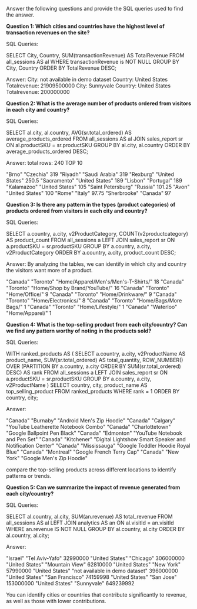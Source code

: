 Answer the following questions and provide the SQL queries used to find the answer.

    
**Question 1: Which cities and countries have the highest level of transaction revenues on the site?**


SQL Queries:

SELECT 
    City, Country, SUM(transactionRevenue) AS TotalRevenue
FROM 
    all_sessions AS al
WHERE 
    transactionRevenue is NOT NULL
GROUP BY 
    City, Country
ORDER BY 
    TotalRevenue DESC;


Answer:
City: not available in demo dataset Country: United States Totalrevenue: 21909500000
City: Sunnyvale Country: United States Totalrevenue: 200000000




**Question 2: What is the average number of products ordered from visitors in each city and country?**


SQL Queries: 

SELECT 
    al.city, al.country, AVG(sr.total_ordered) AS average_products_ordered
FROM 
    all_sessions AS al
JOIN 
    sales_report sr
ON 
    al.productSKU = sr.productSKU
GROUP BY 
    al.city, al.country
ORDER BY 
    average_products_ordered DESC;

Answer:
total rows: 240 TOP 10

"Brno"	            "Czechia"	        319
"Riyadh"	        "Saudi Arabia"	    319
"Rexburg"	        "United States"	    250.5
"Sacramento"        "United States"	    189
"Lisbon"	        "Portugal"	        189
"Kalamazoo"	        "United States"	    105
"Saint Petersburg"	"Russia"	        101.25
"Avon"	            "United States"	    100
"Rome"	            "Italy"	            97.75
"Sherbrooke"	    "Canada"	        97




**Question 3: Is there any pattern in the types (product categories) of products ordered from visitors in each city and country?**


SQL Queries:

SELECT
    a.country,
    a.city,
    v2ProductCategory,
    COUNT(v2productcategory) AS product_count
FROM
    all_sessions a
LEFT JOIN
    sales_report sr
ON
    a.productSKU = sr.productSKU
GROUP BY
    a.country,
    a.city,
    v2ProductCategory
ORDER BY
    a.country,
    a.city,
    product_count DESC;



Answer:
By analyzing the tables, we can identify in which city and country the visitors want more of a product. 

"Canada"	"Toronto"	"Home/Apparel/Men's/Men's-T-Shirts/"	18
"Canada"	"Toronto"	"Home/Shop by Brand/YouTube/"	        16
"Canada"	"Toronto"	"Home/Office/"	                        9
"Canada"	"Toronto"	"Home/Drinkware/"                   	9
"Canada"	"Toronto"	"Home/Electronics/"	                    8
"Canada"	"Toronto"	"Home/Bags/More Bags/"	                1
"Canada"	"Toronto"	"Home/Lifestyle/"	                    1
"Canada"	"Waterloo"	"Home/Apparel/"	                        1





**Question 4: What is the top-selling product from each city/country? Can we find any pattern worthy of noting in the products sold?**


SQL Queries:

WITH ranked_products AS (
    SELECT
        a.country,
        a.city,
        v2ProductName AS product_name,
        SUM(sr.total_ordered) AS total_quantity,
        ROW_NUMBER() OVER (PARTITION BY a.country, a.city ORDER BY SUM(sr.total_ordered) DESC) AS rank
    FROM
        all_sessions a
    LEFT JOIN
        sales_report sr
    ON
        a.productSKU = sr.productSKU
    GROUP BY
        a.country,
        a.city,
        v2ProductName
)
SELECT
    country,
    city,
    product_name AS top_selling_product
FROM
    ranked_products
WHERE 
    rank = 1
ORDER BY 
    country, city;


Answer:

"Canada"	"Burnaby"	    "Android Men's  Zip Hoodie"
"Canada"	"Calgary"	    "YouTube Leatherette Notebook Combo"
"Canada"	"Charlottetown"	"Google Ballpoint Pen Black"
"Canada"	"Edmonton"	    "YouTube Notebook and Pen Set"
"Canada"	"Kitchener"	    "Digital Lightshow Smart Speaker and Notification Center"
"Canada"	"Mississauga"	"Google Toddler Hoodie Royal Blue"
"Canada"	"Montreal"	    "Google French Terry Cap"
"Canada"	"New York"	    "Google Men's  Zip Hoodie"

compare the top-selling products across different locations to identify patterns or trends.

**Question 5: Can we summarize the impact of revenue generated from each city/country?**

SQL Queries:

SELECT
    al.country,
    al.city,
    SUM(an.revenue) AS total_revenue
FROM
    all_sessions AS al
LEFT JOIN
    analytics AS an
ON
    al.visitId = an.visitId
WHERE
    an.revenue IS NOT NULL
GROUP BY
    al.country,
    al.city
ORDER BY
    al.country,
    al.city;



Answer:

"Israel"	"Tel Aviv-Yafo"	                    32990000
"United States"	"Chicago"	                    306000000
"United States"	"Mountain View"	                62810000
"United States"	"New York"	                    57990000
"United States"	"not available in demo dataset"	396000000
"United States"	"San Francisco"	                74159998
"United States"	"San Jose"	                    153000000
"United States"	"Sunnyvale"	                    649239992

You can identify cities or countries that contribute significantly to revenue, as well as those with lower contributions.






